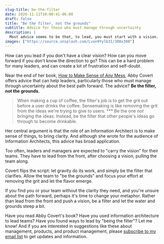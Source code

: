 ```yaml
---
slug-title: be-the-filter
date: 2020-11-11T10:00:41-06:00
draft: false
title: "Be the filter, not the grounds"
subtitle: Advice for those who must manage through uncertainty
description: |
  Most advice seems to be that, to lead, you must start with a vision. In this post, I draw inspiration from Information Architect Abby Covert on how to lead through clarification.
images: ["https://source.unsplash.com/Lvon9Yylb3I/300x300"]
---
```


How can you lead if you don't have a clear vision? How can you move forward if you don't know the direction to go? This can be a hard problem for many leaders, and can create a lot of frustration and self-doubt.

Near the end of her book, [How to Make Sense of Any Mess](http://www.howtomakesenseofanymess.com/), Abby Covert offers advice that can help leaders, particularly those who must manage through uncertainty about the best path forward. The advice? **Be the filter, not the grounds.**

> When making a cup of coffee, the filter's job is to get the grit out before a user drinks the coffee. Sensemaking is like removing the grit from the ideas we're trying to give to users. \*\*\* Be the one _not_ bringing the ideas. Instead, be the filter that other people's ideas go through to become drinkable.

Her central argument is that the role of an Information Architect is to make sense of things, to bring clarity. And although she wrote for the audience of Information Architects, this advice has broad application.

Too often, leaders and managers are expected to "carry the vision" for their teams. They have to lead from the front, after choosing a vision, pulling the team along.

Covert flips the script: let gravity do its work, and simply be the filter that clarifies. Allow the team to "be the grounds" and focus your effort at removing the grit and let the flavor emerge.

If you find you or your team without the clarity they need, and you're unsure about the path forward, perhaps it's time to change your metaphor. Rather than lead from the front and push a vision, be a filter and let the water and grounds steep a bit.

Have you read Abby Covert's book? Have you used information architecture to lead teams? Have you found ways to lead by "being the filter"? Let me know! And if you are interested in suggestions like these about management, products, and product management, please [subscribe to my email list](https://mailchi.mp/df4ea96172dc/signup-page) to get updates and information.
